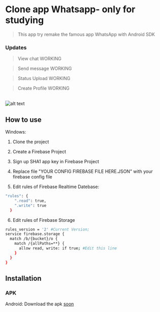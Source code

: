 # Clone app Whatsapp- only for studying
> This app try remake the famous app WhatsApp with Android SDK



### Updates
> View chat WORKING

> Send message WORKING

> Status Upload WORKING

> Create Profile WORKING
<br>


<img src="https://user-images.githubusercontent.com/59422918/78160904-08468600-741b-11ea-90ee-529e29d96b4c.png" alt="alt text" >


## How to use

Windows:

1. Clone the project

2. Create a Firebase Project

3. Sign up SHA1 app key in Firebase Project

4. Replace file "YOUR CONFIG FIREBASE FILE HERE.JSON" with your firebase config file

5. Edit rules of Firebase Realtime Datebase:
```bash
"rules": {
    ".read": true,
    ".write": true
  }
```
6. Edit rules of Firebase Storage
```bash
rules_version = '2' #Current Version;
service firebase.storage {
  match /b/{bucket}/o {
    match /{allPaths=**} {
      allow read, write: if true; #Edit this line
    }
  }
}

```
## Installation 

### APK
Android:
Download the apk [soon](https://github.com/0.apk)


